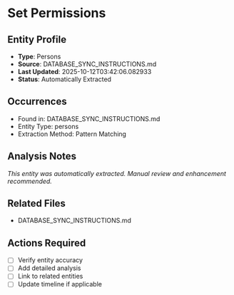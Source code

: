 # Set Permissions

## Entity Profile
- **Type**: Persons
- **Source**: DATABASE_SYNC_INSTRUCTIONS.md
- **Last Updated**: 2025-10-12T03:42:06.082933
- **Status**: Automatically Extracted

## Occurrences
- Found in: DATABASE_SYNC_INSTRUCTIONS.md
- Entity Type: persons
- Extraction Method: Pattern Matching

## Analysis Notes
*This entity was automatically extracted. Manual review and enhancement recommended.*

## Related Files
- DATABASE_SYNC_INSTRUCTIONS.md

## Actions Required
- [ ] Verify entity accuracy
- [ ] Add detailed analysis
- [ ] Link to related entities
- [ ] Update timeline if applicable
